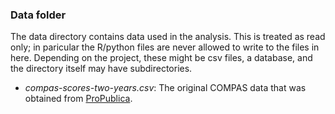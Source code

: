### Data folder

The data directory contains data used in the analysis. This is treated as read only; in paricular the R/python files are never allowed to write to the files in here. Depending on the project, these might be csv files, a database, and the directory itself may have subdirectories.

+ *compas-scores-two-years.csv*: The original COMPAS data that was obtained from [ProPublica](https://www.propublica.org/datastore/dataset/compas-recidivism-risk-score-data-and-analysis).